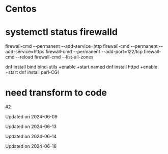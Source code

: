 # Centos

# systemctl status firewalld
firewall-cmd --permanent --add-service=http
firewall-cmd --permanent --add-service=https
firewall-cmd --permanent --add-port=122/tcp
firewall-cmd --reload
firewall-cmd --list-all-zones

dnf install bind bind-utils +enable +start named
dnf install httpd +enable +start
dnf install perl-CGI

# need transform to code

#2


Updated on 2024-06-09

Updated on 2024-06-13

Updated on 2024-06-14

Updated on 2024-06-16